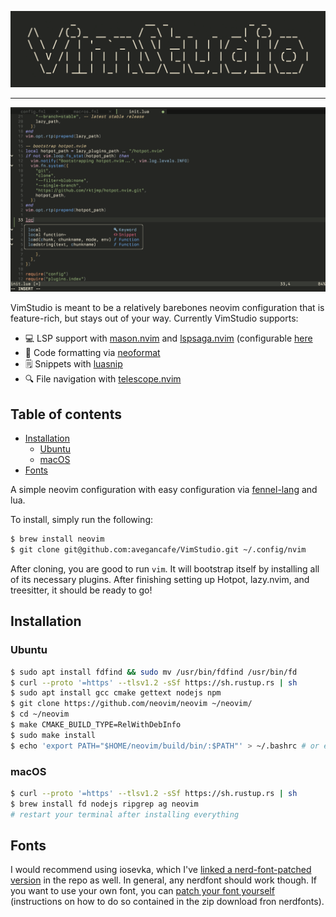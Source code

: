 <img src="https://github.com/avegancafe/VimStudio/raw/main/assets/logo.png"
/>

---

<img src="https://github.com/avegancafe/VimStudio/raw/main/assets/vimstudio.png"
/>

VimStudio is meant to be a relatively barebones neovim configuration that is feature-rich, but stays
out of your way. Currently VimStudio supports:

- 💻 LSP support with [mason.nvim](https://github.com/williamboman/mason-lspconfig.nvim) and [lspsaga.nvim](https://github.com/nvimdev/lspsaga.nvim) (configurable [here](https://github.com/avegancafe/VimStudio/blob/7e5f51450a03f805e71442a5ab70b98a25f2c4a0/fnl/initializers/lspconfig.fnl#L62-L85)
- 💅 Code formatting via [neoformat](https://github.com/sbdchd/neoformat)
- 🗒 Snippets with [luasnip](https://github.com/L3MON4D3/LuaSnip)
- 🔍 File navigation with [telescope.nvim](https://github.com/nvim-telescope/telescope.nvim)

## Table of contents

- [Installation](https://github.com/avegancafe/VimStudio#Installation)
    - [Ubuntu](https://github.com/avegancafe/VimStudio/tree/main#ubuntu)
    - [macOS](https://github.com/avegancafe/VimStudio/tree/main#macos)
- [Fonts](https://github.com/avegancafe/VimStudio#Fonts)

A simple neovim configuration with easy configuration via [fennel-lang](https://fennel-lang.org/) and lua.

To install, simply run the following:

```bash
$ brew install neovim
$ git clone git@github.com:avegancafe/VimStudio.git ~/.config/nvim
```

After cloning, you are good to run `vim`. It will bootstrap itself by installing all of its necessary
plugins. After finishing setting up Hotpot, lazy.nvim, and treesitter, it should
be ready to go!

## Installation

### Ubuntu
```bash
$ sudo apt install fdfind && sudo mv /usr/bin/fdfind /usr/bin/fd
$ curl --proto '=https' --tlsv1.2 -sSf https://sh.rustup.rs | sh
$ sudo apt install gcc cmake gettext nodejs npm
$ git clone https://github.com/neovim/neovim ~/neovim/
$ cd ~/neovim
$ make CMAKE_BUILD_TYPE=RelWithDebInfo
$ sudo make install
$ echo 'export PATH="$HOME/neovim/build/bin/:$PATH"' > ~/.bashrc # or equivalent in your shell of choice
```

### macOS

```bash
$ curl --proto '=https' --tlsv1.2 -sSf https://sh.rustup.rs | sh
$ brew install fd nodejs ripgrep ag neovim
# restart your terminal after installing everything
```

## Fonts

I would recommend using iosevka, which I've [linked a nerd-font-patched
version](https://github.com/avegancafe/VimStudio/blob/main/assets/iosevka.ttf)
in the repo as well. In general, any nerdfont should work though. If you want to
use your own font, you can [patch your font yourself](https://github.com/ryanoasis/nerd-fonts/releases/latest/download/FontPatcher.zip)
(instructions on how to do so contained in the zip download fron nerdfonts).
